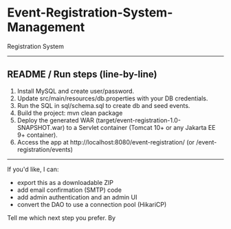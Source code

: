 # Event-Registration-System-Management
Registration System

---

## README / Run steps (line-by-line)

1. Install MySQL and create user/password.
2. Update src/main/resources/db.properties with your DB credentials.
3. Run the SQL in sql/schema.sql to create db and seed events.
4. Build the project: mvn clean package
5. Deploy the generated WAR (target/event-registration-1.0-SNAPSHOT.war) to a Servlet container (Tomcat 10+ or any Jakarta EE 9+ container).
6. Access the app at http://localhost:8080/event-registration/ (or /event-registration/events)


---

If you'd like, I can:
- export this as a downloadable ZIP
- add email confirmation (SMTP) code
- add admin authentication and an admin UI
- convert the DAO to use a connection pool (HikariCP)

Tell me which next step you prefer.
By
